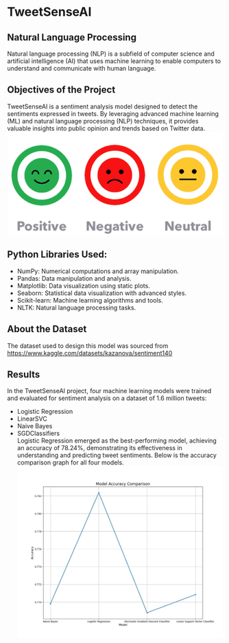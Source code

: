 # TweetSenseAI
## Natural Language Processing
Natural language processing (NLP) is a subfield of computer science and artificial intelligence (AI) that uses machine learning to enable computers to understand and communicate with human language.
## Objectives of the Project
TweetSenseAI is a sentiment analysis model designed to detect the sentiments expressed in tweets. By leveraging advanced machine learning (ML) and natural language processing (NLP) techniques, it provides valuable insights into public opinion and trends based on Twitter data. 
![Alt Text](https://github.com/luv804/TweetSenseAI/blob/7b0470c208899e0cf109d6dbc9a96bebc555a943/images/sense_img.jpeg)
## Python Libraries Used:
- NumPy: Numerical computations and array manipulation.
- Pandas: Data manipulation and analysis.
- Matplotlib: Data visualization using static plots.
- Seaborn: Statistical data visualization with advanced styles.
- Scikit-learn: Machine learning algorithms and tools.
- NLTK: Natural language processing tasks.
## About the Dataset
The dataset used to design this model was sourced from https://www.kaggle.com/datasets/kazanova/sentiment140
## Results
In the TweetSenseAI project, four machine learning models were trained and evaluated for sentiment analysis on a dataset of 1.6 million tweets:
- Logistic Regression
- LinearSVC
- Naive Bayes
- SGDClassifiers <br>
  Logistic Regression emerged as the best-performing model, achieving an accuracy of 78.24%, demonstrating its effectiveness in understanding and predicting tweet sentiments. Below is the accuracy comparison graph for all four models.
![Alt Text](https://github.com/luv804/TweetSenseAI/blob/31c5b3eeaf9d5125d1f69f26cebc77a9c1b75342/images/accuracy_graph.jpg)
